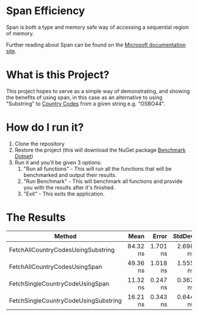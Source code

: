 # Span Efficiency
Span is both a type and memory safe way of accessing a sequential region of memory.

Further reading about Span can be found on the [Microsoft documentation site](https://docs.microsoft.com/en-us/dotnet/api/system.span-1?view=net-5.0).

# What is this Project?
This project hopes to serve as a simple way of demonstrating, and showing the benefits of using span, in this case as an alternative to using
"Substring" to [Country Codes](https://en.wikipedia.org/wiki/List_of_country_calling_codes) from a given string e.g. "OSBO44".

# How do I run it?
1. Clone the repository
2. Restore the project (this will download the NuGet package [Benchmark Dotnet](https://www.nuget.org/packages/BenchmarkDotNet/))
3. Run it and you'll be given 3 options:
   1. "Run all functions" - This will run all the functions that will be benchmarked and output their results.
   2. "Run Benchmark" - This will benchmark all functions and provide you with the results after it's finished.
   3. "Exit" - This exits the application.

# The Results
|                               Method |     Mean |    Error |   StdDev |  Gen 0 | Allocated |
|------------------------------------- |---------:|---------:|---------:|-------:|----------:|
|   FetchAllCountryCodesUsingSubstring | 84.32 ns | 1.701 ns | 2.698 ns | 0.0331 |     208 B |
|        FetchAllCountryCodesUsingSpan | 49.36 ns | 1.018 ns | 1.555 ns | 0.0076 |      48 B |
|      FetchSingleCountryCodeUsingSpan | 11.32 ns | 0.247 ns | 0.362 ns |      - |         - |
| FetchSingleCountryCodeUsingSubstring | 16.21 ns | 0.343 ns | 0.644 ns | 0.0051 |      32 B |
